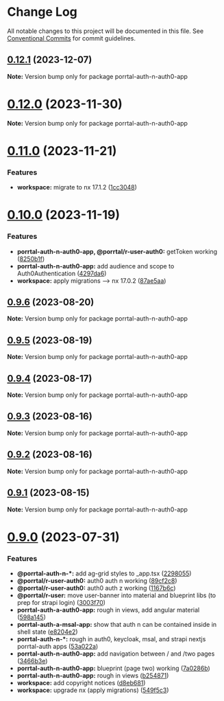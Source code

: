 # Change Log

All notable changes to this project will be documented in this file.
See [Conventional Commits](https://conventionalcommits.org) for commit guidelines.

## [0.12.1](https://github.com/comcast-porrtal/porrtal/compare/v0.12.0...v0.12.1) (2023-12-07)

**Note:** Version bump only for package porrtal-auth-n-auth0-app

# [0.12.0](https://github.com/comcast-porrtal/porrtal/compare/v0.11.0...v0.12.0) (2023-11-30)

**Note:** Version bump only for package porrtal-auth-n-auth0-app

# [0.11.0](https://github.com/comcast-porrtal/porrtal/compare/v0.10.0...v0.11.0) (2023-11-21)

### Features

- **workspace:** migrate to nx 17.1.2 ([1cc3048](https://github.com/comcast-porrtal/porrtal/commit/1cc3048b60a9eb41bb1512fc4f448ee6feb85dff))

# [0.10.0](https://github.com/comcast-porrtal/porrtal/compare/v0.9.6...v0.10.0) (2023-11-19)

### Features

- **porrtal-auth-n-auth0-app, @porrtal/r-user-auth0:** getToken working ([8250b1f](https://github.com/comcast-porrtal/porrtal/commit/8250b1f147eef00abe2b70cade2cf19b4a70f359))
- **porrtal-auth-n-auth0-app:** add audience and scope to Auth0Authentication ([4297da6](https://github.com/comcast-porrtal/porrtal/commit/4297da68617622ecffebb59150c39925e74879d9))
- **workspace:** apply migrations --> nx 17.0.2 ([87ae5aa](https://github.com/comcast-porrtal/porrtal/commit/87ae5aa23058da6d4f7de095914de2f355e7855c))

## [0.9.6](https://github.com/comcast-porrtal/porrtal/compare/v0.9.5...v0.9.6) (2023-08-20)

**Note:** Version bump only for package porrtal-auth-n-auth0-app

## [0.9.5](https://github.com/comcast-porrtal/porrtal/compare/v0.9.4...v0.9.5) (2023-08-19)

**Note:** Version bump only for package porrtal-auth-n-auth0-app

## [0.9.4](https://github.com/comcast-porrtal/porrtal/compare/v0.9.3...v0.9.4) (2023-08-17)

**Note:** Version bump only for package porrtal-auth-n-auth0-app

## [0.9.3](https://github.com/comcast-porrtal/porrtal/compare/v0.9.2...v0.9.3) (2023-08-16)

**Note:** Version bump only for package porrtal-auth-n-auth0-app

## [0.9.2](https://github.com/comcast-porrtal/porrtal/compare/v0.9.1...v0.9.2) (2023-08-16)

**Note:** Version bump only for package porrtal-auth-n-auth0-app

## [0.9.1](https://github.com/comcast-porrtal/porrtal/compare/v0.9.0...v0.9.1) (2023-08-15)

**Note:** Version bump only for package porrtal-auth-n-auth0-app

# [0.9.0](https://github.com/datumgeek/porrtal/compare/v0.8.1...v0.9.0) (2023-07-31)

### Features

- **@porrtal-auth-n-\*:** add ag-grid styles to \_app.tsx ([2298055](https://github.com/datumgeek/porrtal/commit/22980553ca462656bbd8329b6d562eb2a6986f34))
- **@porrtal/r-user-auth0:** auth0 auth n working ([89cf2c8](https://github.com/datumgeek/porrtal/commit/89cf2c84d7e28569e5717295ddda0857a8b20d05))
- **@porrtal/r-user-auth0:** auth0 auth z working ([1167b6c](https://github.com/datumgeek/porrtal/commit/1167b6c2aa83e721dd536d4ee744c766962f232b))
- **@porrtal/r-user:** move user-banner into material and blueprint libs (to prep for strapi login) ([3003f70](https://github.com/datumgeek/porrtal/commit/3003f7041275da22f813c23429bee96ee6ea0966))
- **porrtal-auth-a-auth0-app:** rough in views, add angular material ([598a145](https://github.com/datumgeek/porrtal/commit/598a145fc1896971e841776fa30eaa25e4c10949))
- **porrtal-auth-a-msal-app:** show that auth n can be contained inside in shell state ([e8204e2](https://github.com/datumgeek/porrtal/commit/e8204e295bbbf196826fe6882ded01676828626f))
- **porrtal-auth-n-\*:** rough in auth0, keycloak, msal, and strapi nextjs porrtal-auth apps ([53a022a](https://github.com/datumgeek/porrtal/commit/53a022a5149d2d7f0c436ae0629caa28028ef83c))
- **porrtal-auth-n-auth0-app:** add navigation between / and /two pages ([3466b3e](https://github.com/datumgeek/porrtal/commit/3466b3e9b532b3d0066250430ca74cab5cde35b5))
- **porrtal-auth-n-auth0-app:** blueprint (page two) working ([7a0286b](https://github.com/datumgeek/porrtal/commit/7a0286bfbee5f6d67668e90732b2ead3e4a061b7))
- **porrtal-auth-n-auth0-app:** rough in views ([b254871](https://github.com/datumgeek/porrtal/commit/b2548711af9ac1ebd13a9eafde938b4c021f52ed))
- **workspace:** add copyright notices ([d8eb681](https://github.com/datumgeek/porrtal/commit/d8eb68124a3414ca61c9ed5c9382f78a79c0ccd8))
- **workspace:** upgrade nx (apply migrations) ([549f5c3](https://github.com/datumgeek/porrtal/commit/549f5c353259b49d668ad91397b9b05a7fadb7e7))
